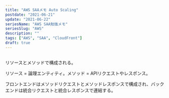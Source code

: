 ```yaml
---
title: "AWS SAAメモ Auto Scaling"
postdate: "2021-06-21"
update: "2021-06-22"
seriesName: "AWS SAA勉強メモ"
seriesSlug: "AWS"
description: ""
tags: ["AWS", "SAA", "CloudFront"]
draft: true
---
```


## 

リソースとメソッドで構成される。

リソース = 論理エンティティ。メソッド = APIリクエストやレスポンス。

フロントエンドはメソッドリクエストとメソッドレスポンスで構成され、バックエンドは統合リクエストと統合レスポンスで連結する。